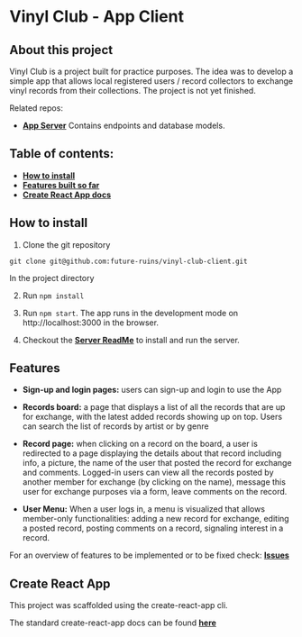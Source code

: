 # Vinyl Club - App Client

## About this project

Vinyl Club is a project built for practice purposes. The idea was to develop a simple app that allows local registered users / record collectors to exchange vinyl records from their collections. The project is not yet finished.

Related repos:

- **[App Server](https://github.com/future-ruins/vinyl-club-server)**
  Contains endpoints and database models.

## Table of contents:

- **[How to install](#how-to-install)**
- **[Features built so far](#features-built-so-far)**
- **[Create React App docs](#create-react-app)**

## How to install

1. Clone the git repository

`git clone git@github.com:future-ruins/vinyl-club-client.git`

In the project directory

2. Run `npm install`
3. Run `npm start`. The app runs in the development mode on http://localhost:3000 in the browser.

4. Checkout the **[Server ReadMe](https://github.com/future-ruins/vinyl-club-server/blob/development/README.md)** to install and run the server.

## Features

- **Sign-up and login pages:** users can sign-up and login to use the App

- **Records board:** a page that displays a list of all the records that are up for exchange, with the latest added records showing up on top. Users can search the list of records by artist or by genre

- **Record page:** when clicking on a record on the board, a user is redirected to a page displaying the details about that record including info, a picture, the name of the user that posted the record for exchange and comments. Logged-in users can view all the records posted by another member for exchange (by clicking on the name), message this user for exchange purposes via a form, leave comments on the record.

- **User Menu:** When a user logs in, a menu is visualized that allows member-only functionalities: adding a new record for exchange, editing a posted record, posting comments on a record, signaling interest in a record.

For an overview of features to be implemented or to be fixed check: **[Issues](https://github.com/future-ruins/vinyl-club-client/issues)**

## Create React App

This project was scaffolded using the create-react-app cli.

The standard create-react-app docs can be found **[here](./create-react-app-docs.md)**
